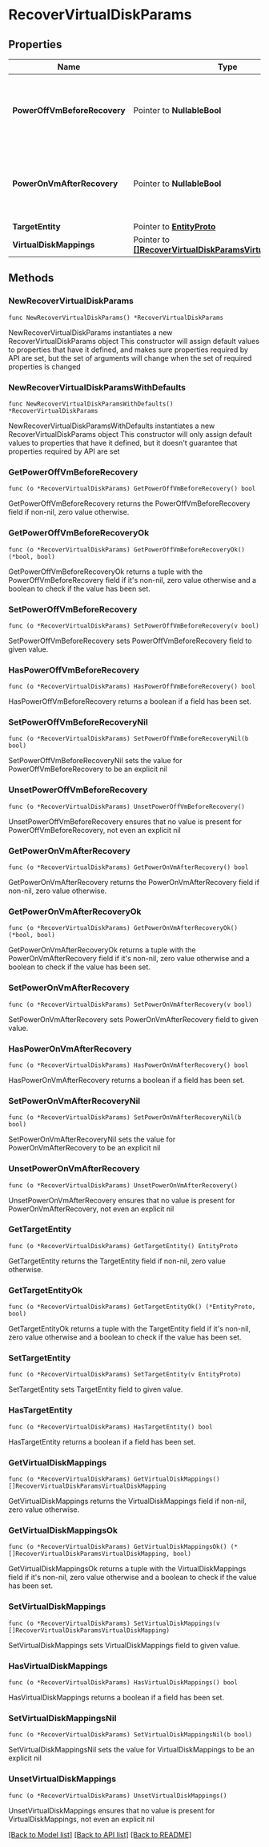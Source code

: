 # RecoverVirtualDiskParams

## Properties

Name | Type | Description | Notes
------------ | ------------- | ------------- | -------------
**PowerOffVmBeforeRecovery** | Pointer to **NullableBool** | Whether to power-off the VM before recovering virtual disks. | [optional] 
**PowerOnVmAfterRecovery** | Pointer to **NullableBool** | Whether to power-on the VM after recovering virtual disks. | [optional] 
**TargetEntity** | Pointer to [**EntityProto**](EntityProto.md) |  | [optional] 
**VirtualDiskMappings** | Pointer to [**[]RecoverVirtualDiskParamsVirtualDiskMapping**](RecoverVirtualDiskParamsVirtualDiskMapping.md) |  | [optional] 

## Methods

### NewRecoverVirtualDiskParams

`func NewRecoverVirtualDiskParams() *RecoverVirtualDiskParams`

NewRecoverVirtualDiskParams instantiates a new RecoverVirtualDiskParams object
This constructor will assign default values to properties that have it defined,
and makes sure properties required by API are set, but the set of arguments
will change when the set of required properties is changed

### NewRecoverVirtualDiskParamsWithDefaults

`func NewRecoverVirtualDiskParamsWithDefaults() *RecoverVirtualDiskParams`

NewRecoverVirtualDiskParamsWithDefaults instantiates a new RecoverVirtualDiskParams object
This constructor will only assign default values to properties that have it defined,
but it doesn't guarantee that properties required by API are set

### GetPowerOffVmBeforeRecovery

`func (o *RecoverVirtualDiskParams) GetPowerOffVmBeforeRecovery() bool`

GetPowerOffVmBeforeRecovery returns the PowerOffVmBeforeRecovery field if non-nil, zero value otherwise.

### GetPowerOffVmBeforeRecoveryOk

`func (o *RecoverVirtualDiskParams) GetPowerOffVmBeforeRecoveryOk() (*bool, bool)`

GetPowerOffVmBeforeRecoveryOk returns a tuple with the PowerOffVmBeforeRecovery field if it's non-nil, zero value otherwise
and a boolean to check if the value has been set.

### SetPowerOffVmBeforeRecovery

`func (o *RecoverVirtualDiskParams) SetPowerOffVmBeforeRecovery(v bool)`

SetPowerOffVmBeforeRecovery sets PowerOffVmBeforeRecovery field to given value.

### HasPowerOffVmBeforeRecovery

`func (o *RecoverVirtualDiskParams) HasPowerOffVmBeforeRecovery() bool`

HasPowerOffVmBeforeRecovery returns a boolean if a field has been set.

### SetPowerOffVmBeforeRecoveryNil

`func (o *RecoverVirtualDiskParams) SetPowerOffVmBeforeRecoveryNil(b bool)`

 SetPowerOffVmBeforeRecoveryNil sets the value for PowerOffVmBeforeRecovery to be an explicit nil

### UnsetPowerOffVmBeforeRecovery
`func (o *RecoverVirtualDiskParams) UnsetPowerOffVmBeforeRecovery()`

UnsetPowerOffVmBeforeRecovery ensures that no value is present for PowerOffVmBeforeRecovery, not even an explicit nil
### GetPowerOnVmAfterRecovery

`func (o *RecoverVirtualDiskParams) GetPowerOnVmAfterRecovery() bool`

GetPowerOnVmAfterRecovery returns the PowerOnVmAfterRecovery field if non-nil, zero value otherwise.

### GetPowerOnVmAfterRecoveryOk

`func (o *RecoverVirtualDiskParams) GetPowerOnVmAfterRecoveryOk() (*bool, bool)`

GetPowerOnVmAfterRecoveryOk returns a tuple with the PowerOnVmAfterRecovery field if it's non-nil, zero value otherwise
and a boolean to check if the value has been set.

### SetPowerOnVmAfterRecovery

`func (o *RecoverVirtualDiskParams) SetPowerOnVmAfterRecovery(v bool)`

SetPowerOnVmAfterRecovery sets PowerOnVmAfterRecovery field to given value.

### HasPowerOnVmAfterRecovery

`func (o *RecoverVirtualDiskParams) HasPowerOnVmAfterRecovery() bool`

HasPowerOnVmAfterRecovery returns a boolean if a field has been set.

### SetPowerOnVmAfterRecoveryNil

`func (o *RecoverVirtualDiskParams) SetPowerOnVmAfterRecoveryNil(b bool)`

 SetPowerOnVmAfterRecoveryNil sets the value for PowerOnVmAfterRecovery to be an explicit nil

### UnsetPowerOnVmAfterRecovery
`func (o *RecoverVirtualDiskParams) UnsetPowerOnVmAfterRecovery()`

UnsetPowerOnVmAfterRecovery ensures that no value is present for PowerOnVmAfterRecovery, not even an explicit nil
### GetTargetEntity

`func (o *RecoverVirtualDiskParams) GetTargetEntity() EntityProto`

GetTargetEntity returns the TargetEntity field if non-nil, zero value otherwise.

### GetTargetEntityOk

`func (o *RecoverVirtualDiskParams) GetTargetEntityOk() (*EntityProto, bool)`

GetTargetEntityOk returns a tuple with the TargetEntity field if it's non-nil, zero value otherwise
and a boolean to check if the value has been set.

### SetTargetEntity

`func (o *RecoverVirtualDiskParams) SetTargetEntity(v EntityProto)`

SetTargetEntity sets TargetEntity field to given value.

### HasTargetEntity

`func (o *RecoverVirtualDiskParams) HasTargetEntity() bool`

HasTargetEntity returns a boolean if a field has been set.

### GetVirtualDiskMappings

`func (o *RecoverVirtualDiskParams) GetVirtualDiskMappings() []RecoverVirtualDiskParamsVirtualDiskMapping`

GetVirtualDiskMappings returns the VirtualDiskMappings field if non-nil, zero value otherwise.

### GetVirtualDiskMappingsOk

`func (o *RecoverVirtualDiskParams) GetVirtualDiskMappingsOk() (*[]RecoverVirtualDiskParamsVirtualDiskMapping, bool)`

GetVirtualDiskMappingsOk returns a tuple with the VirtualDiskMappings field if it's non-nil, zero value otherwise
and a boolean to check if the value has been set.

### SetVirtualDiskMappings

`func (o *RecoverVirtualDiskParams) SetVirtualDiskMappings(v []RecoverVirtualDiskParamsVirtualDiskMapping)`

SetVirtualDiskMappings sets VirtualDiskMappings field to given value.

### HasVirtualDiskMappings

`func (o *RecoverVirtualDiskParams) HasVirtualDiskMappings() bool`

HasVirtualDiskMappings returns a boolean if a field has been set.

### SetVirtualDiskMappingsNil

`func (o *RecoverVirtualDiskParams) SetVirtualDiskMappingsNil(b bool)`

 SetVirtualDiskMappingsNil sets the value for VirtualDiskMappings to be an explicit nil

### UnsetVirtualDiskMappings
`func (o *RecoverVirtualDiskParams) UnsetVirtualDiskMappings()`

UnsetVirtualDiskMappings ensures that no value is present for VirtualDiskMappings, not even an explicit nil

[[Back to Model list]](../README.md#documentation-for-models) [[Back to API list]](../README.md#documentation-for-api-endpoints) [[Back to README]](../README.md)


